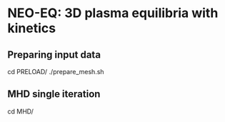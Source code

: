 NEO-EQ: 3D plasma equilibria with kinetics
==========================================

Preparing input data
--------------------
cd PRELOAD/
./prepare_mesh.sh

MHD single iteration
--------------------
cd MHD/

